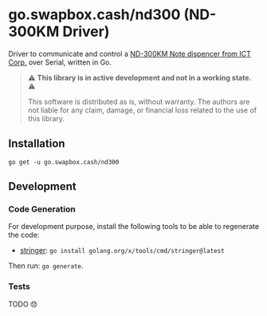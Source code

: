 # go.swapbox.cash/nd300 (ND-300KM Driver)

Driver to communicate and control a [ND-300KM Note dispencer from ICT Corp.][product] 
over Serial, written in Go.

> ⚠️ **This library is in active development and not in a working state.** ⚠️
> 
> This software is distributed as is, without warranty.
> The authors are not liable for any claim, damage, or financial loss 
> related to the use of this library.

## Installation

```shell
go get -u go.swapbox.cash/nd300
```

## Development

### Code Generation 
For development purpose, install the following tools to be able to regenerate
the code:

- [stringer][]: `go install golang.org/x/tools/cmd/stringer@latest`

Then run: `go generate`.

### Tests

TODO 😞

[product]: http://www.ictgroup.tw/pro_cen.php?prod_id=70
[stringer]: https://pkg.go.dev/golang.org/x/tools/cmd/stringer
